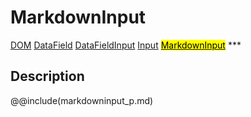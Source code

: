 # MarkdownInput
<span class="inheritance">
<a href="#Documentation/core/dom">DOM</a>
<a class="inheritance" href="#Documentation/elements/datafield">DataField</a>
<a class="inheritance" href="#Documentation/elements/datafieldinput">DataFieldInput</a>
<a class="inheritance" href="#Documentation/elements/input/input">Input</a>
<a class="inheritance" href="#Documentation/elements/input/markdowninput"><mark>MarkdownInput</mark></a>
</span>
***

## Description


@@include(markdowninput_p.md)